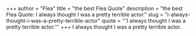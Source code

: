 +++
author = "Flea"
title = "the best Flea Quote"
description = "the best Flea Quote: I always thought I was a pretty terrible actor."
slug = "i-always-thought-i-was-a-pretty-terrible-actor"
quote = '''I always thought I was a pretty terrible actor.'''
+++
I always thought I was a pretty terrible actor.
